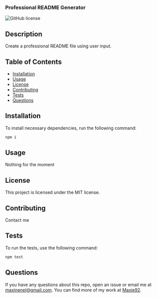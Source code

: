 ### Professional README Generator
![GitHub license](https://img.shields.io/badge/license-LICENSE_NAME-<COLOR>.svg)
## Description
Create a professional README file using user input.

## Table of Contents
* [Installation](#Installation)
* [Usage](#Usage)
* [License](#License)
* [Contributing](#Contributing)
* [Tests](#Tests)
* [Questions](#Questions)

## Installation
To install necessary dependencies, run the following command:

```bash
npm i
```

## Usage
Nothing for the moment

## License
This project is licensed under the MIT license.

## Contributing
Contact me

## Tests
To run the tests, use the following command:

```bash
npm test
```


## Questions
If you have any questions about this repo, open an issue or email me at maxinenel@gmail.com. You can find more of my work at [Maxie92](https://github.com/Maxie92).